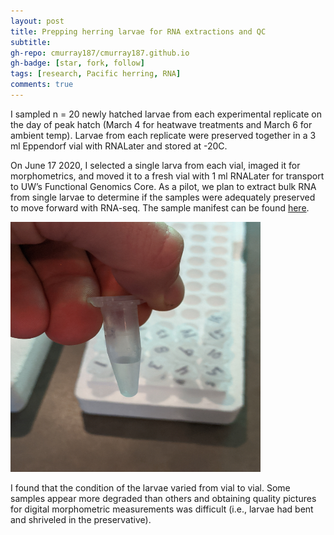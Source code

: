 ```yaml
---
layout: post
title: Prepping herring larvae for RNA extractions and QC
subtitle: 
gh-repo: cmurray187/cmurray187.github.io
gh-badge: [star, fork, follow]
tags: [research, Pacific herring, RNA]
comments: true
---
```


I sampled n = 20 newly hatched larvae from each experimental replicate on the day of peak hatch (March 4 for heatwave treatments and March 6 for ambient temp). Larvae from each replicate were preserved together in a 3 ml Eppendorf vial with RNALater and stored at -20C. 

On June 17 2020, I selected a single larva from each vial, imaged it for morphometrics, and moved it to a fresh vial with 1 ml RNALater for transport to UW’s Functional Genomics Core. As a pilot, we plan to extract bulk RNA from single larvae to determine if the samples were adequately preserved to move forward with RNA-seq. The sample manifest can be found [here](https://github.com/cmurray187/Fish-Ecophysiology/blob/master/Early%20life%20sensitivity%20in%20Pacific%20herring%20to%20elevated%20pCO2%20and%20heatwave%20conditions/Exp3_herring%20larvae_RNA%20extract%20and%20QC.xlsx). 

<img src="https://raw.githubusercontent.com/cmurray187/cmurray187.github.io/master/notebookimages/June%2017%202020_larvae%20prep%20for%20RNA/IMG_20200618_100246.jpg" width="400" height="400">


I found that the condition of the larvae varied from vial to vial. Some samples appear more degraded than others and obtaining quality pictures for digital morphometric measurements was difficult (i.e., larvae had bent and shriveled in the preservative). 


